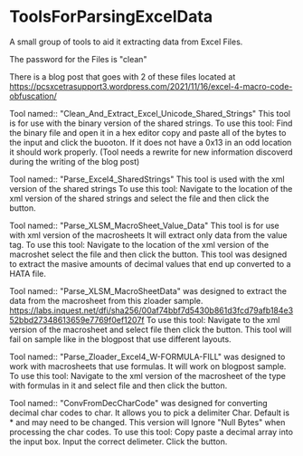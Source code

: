 # ToolsForParsingExcelData
A small group of tools to aid it extracting data from Excel Files.

The password for the Files is "clean"

There is a blog post that goes with 2 of these files located at https://pcsxcetrasupport3.wordpress.com/2021/11/16/excel-4-macro-code-obfuscation/

Tool named:: "Clean_And_Extract_Excel_Unicode_Shared_Strings" This tool is for use with the binary version of the shared strings.
  To use this tool: Find the binary file and open it in a hex editor copy and paste all of the bytes to the input and click the buooton.
  If it does not have a 0x13 in an odd location it should work properly. (Tool needs a rewrite for new information discoverd during the writing of the blog post)
  
Tool named:: "Parse_Excel4_SharedStrings" This tool is used with the xml version of the shared strings
  To use this tool: Navigate to the location of the xml version of the shared strings and select the file and then click the button.
  
Tool named:: "Parse_XLSM_MacroSheet_Value_Data" This tool is for use with xml version of the macrosheets It will extract only data from the value tag.
  To use this tool: Navigate to the location of the xml version of the macroshet select the file and then click the button.
  This tool was designed to extract the masive amounts of decimal values that end up converted to a HATA file.
  
Tool named:: "Parse_XLSM_MacroSheetData" was designed to extract the data from the macrosheet from this zloader sample.
  https://labs.inquest.net/dfi/sha256/00af74bbf7d5430b861d3fcd79afb184e352bbd27348613659e7769f0ef1207f
  To use this tool: Navigate to the xml version of the macrosheet and select file then click the button. 
  This tool will fail on sample like in the blogpost that use different layouts.
  
Tool named:: "Parse_Zloader_Excel4_W-FORMULA-FILL" was designed to work with macrosheets that use formulas. It will work on blogpost sample.
  To use this tool: Navigate to the xml version of the macrosheet of the type with formulas in it and select file and then click the button.


Tool named:: "ConvFromDecCharCode" was designed for converting decimal char codes to char. It allows you to pick a delimiter Char. 
  Default is * and may need to be changed.
  This version will Ignore "Null Bytes" when processing the char codes.
  To use this tool: Copy paste a decimal array into the input box. Input the correct delimeter. Click the button.
     
